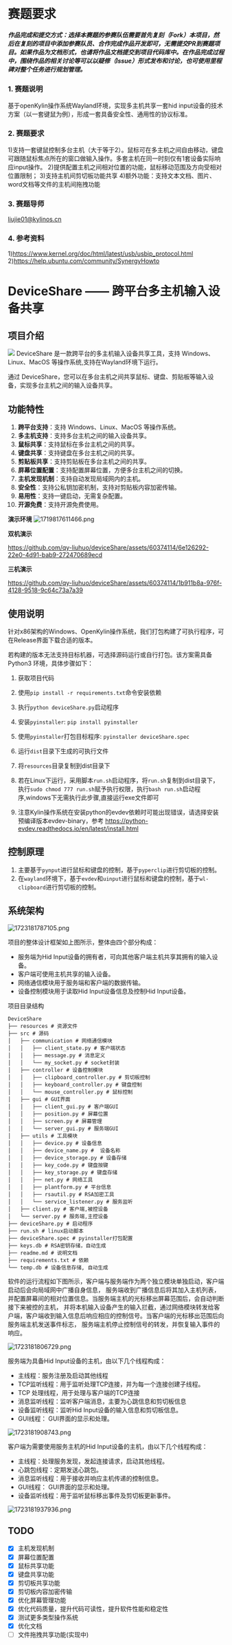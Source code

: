 # 赛题要求

##### 作品完成和提交方式：选择本赛题的参赛队伍需要首先复刻（Fork）本项目，然后在复刻的项目中添加参赛队员、合作完成作品开发即可，无需提交PR到赛题项目。如果作品为文档形式，也请将作品文档提交到项目代码库中。在作品完成过程中，围绕作品的相关讨论等可以以疑修（Issue）形式发布和讨论，也可使用里程碑对整个任务进行规划管理。

### 1. 赛题说明
基于openKylin操作系统Wayland环境，实现多主机共享一套hid input设备的技术方案（以一套键鼠为例），形成一套具备安全性、通用性的协议标准。

### 2. 赛题要求
1)支持一套键鼠控制多台主机（大于等于2）。鼠标可在多主机之间自由移动，键盘可跟随鼠标焦点所在的窗口做输入操作。多套主机在同一时刻仅有1套设备实际响应input操作。
2)提供配置主机之间相对位置的功能，鼠标移动范围及方向受相对位置限制；
3)支持主机间剪切板功能共享
4)额外功能：支持文本文档、图片、word文档等文件的主机间拖拽功能

### 3. 赛题导师
liujie01@kylinos.cn

### 4. 参考资料
1)https://www.kernel.org/doc/html/latest/usb/usbip_protocol.html
2)https://help.ubuntu.com/community/SynergyHowto



# DeviceShare —— 跨平台多主机输入设备共享

## 项目介绍
![](https://img.qylh.xyz/blog/1723181688963.png)
DeviceShare 是一款跨平台的多主机输入设备共享工具，支持 Windows、Linux、MacOS 等操作系统,支持在Wayland环境下运行。

通过 DeviceShare，您可以在多台主机之间共享鼠标、键盘、剪贴板等输入设备，实现多台主机之间的输入设备共享。


## 功能特性

1. **跨平台支持**：支持 Windows、Linux、MacOS 等操作系统。
2. **多主机支持**：支持多台主机之间的输入设备共享。
3. **鼠标共享**：支持鼠标在多台主机之间的共享。
4. **键盘共享**：支持键盘在多台主机之间的共享。
5. **剪贴板共享**：支持剪贴板在多台主机之间的共享。
6. **屏幕位置配置**：支持配置屏幕位置，方便多台主机之间的切换。
7. **主机发现机制**：支持自动发现局域网内的主机。
8. **安全性**：支持公私钥加密机制，支持对剪贴板内容加密传输。
9. **易用性**：支持一键启动，无需复杂配置。
10. **开源免费**：支持开源免费使用。

**演示环境**
![1719817611466.png](https://img.qylh.xyz/blog/1719817611466.png)

**双机演示**

https://github.com/qy-liuhuo/deviceShare/assets/60374114/6e126292-22e0-4d91-bab9-272470689ecd


**三机演示**

https://github.com/qy-liuhuo/deviceShare/assets/60374114/1b911b8a-976f-4128-9518-9c64c73a7a39



## 使用说明
针对x86架构的Windows、OpenKylin操作系统，我们打包构建了可执行程序，可在Release界面下载合适的版本。

若构建的版本无法支持目标机器，可选择源码运行或自行打包。该方案需具备Python3 环境，具体步骤如下：
1. 获取项目代码
2. 使用`pip install -r requirements.txt`命令安装依赖
3. 执行`python deviceShare.py`启动程序
4. 安装`pyinstaller`: `pip install pyinstaller`
5. 使用`pyinstaller`打包目标程序: `pyinstaller deviceShare.spec`
6. 运行`dist`目录下生成的可执行文件
7. 将`resources`目录复制到dist目录下
8. 若在Linux下运行，采用脚本`run.sh`启动程序，将`run.sh`复制到dist目录下，执行`sudo chmod 777 run.sh`赋予执行权限，执行`bash run.sh`启动程序,windows下无需执行此步骤,直接运行exe文件即可

6. 注意Kylin操作系统在安装python的evdev依赖时可能出现错误，请选择安装预编译版本evdev-binary，参考 https://python-evdev.readthedocs.io/en/latest/install.html

## 控制原理

1. 主要基于`pynput`进行鼠标和键盘的控制，基于`pyperclip`进行剪切板的控制。
2. 在`wayland`环境下，基于`evdev`和`uinput`进行鼠标和键盘的控制，基于`wl-clipboard`进行剪切板的控制。

## 系统架构

![1723181787105.png](https://img.qylh.xyz/blog/1723181787105.png)

项目的整体设计框架如上图所示，整体由四个部分构成：
- 服务端为Hid Input设备的拥有者，可向其他客户端主机共享其拥有的输入设备。
- 客户端可使用主机共享的输入设备。
- 网络通信模块用于服务端和客户端的数据传输。
- 设备控制模块用于读取Hid Input设备信息及控制Hid Input设备。

项目目录结构
```
DeviceShare
├── resources # 资源文件
├── src # 源码
│   ├── communication # 网络通信模块
│   │   ├── client_state.py # 客户端状态
│   │   ├── message.py # 消息定义
│   │   └── my_socket.py # socket封装
│   ├── controller # 设备控制模块
│   │   ├── clipboard_controller.py # 剪切板控制
│   │   ├── keyboard_controller.py # 键盘控制
│   │   └── mouse_controller.py # 鼠标控制
│   ├── gui # GUI界面
│   │   ├── client_gui.py # 客户端GUI
│   │   ├── position.py # 屏幕位置
│   │   ├── screen.py # 屏幕管理
│   │   └── server_gui.py # 服务端GUI
│   ├── utils # 工具模块
│   │   ├── device.py # 设备信息
│   │   ├── device_name.py #  设备名称
│   │   ├── device_storage.py # 设备存储
│   │   ├── key_code.py # 键盘按键
│   │   ├── key_storage.py # 键盘存储
│   │   ├── net.py # 网络工具
│   │   ├── plantform.py # 平台信息
│   │   ├── rsautil.py # RSA加密工具
│   │   └── service_listener.py # 服务监听
│   ├── client.py # 客户端,被控设备
│   └── server.py # 服务端,主控设备
├── deviceShare.py # 启动程序
├── run.sh # linux启动脚本
├── deviceShare.spec # pyinstaller打包配置
├── keys.db # RSA密钥存储，自动生成
├── readme.md # 说明文档
├── requirements.txt # 依赖
└── temp.db # 设备信息存储, 自动生成
```


软件的运行流程如下图所示，客户端与服务端作为两个独立模块单独启动，客户端启动后会向局域网中广播自身信息，
服务端收到广播信息后将其加入主机列表，并配置屏幕间的相对位置信息。当服务端主机的光标移出屏幕范围后，会自动判断接下来被控的主机，
并将本机输入设备产生的输入拦截，通过网络模块转发给客户端，客户端收到输入信息后响应相应的控制信号。当客户端的光标移出范围后向服务端主机发送事件标志，
服务端主机停止控制信号的转发，并恢复输入事件的响应。

![1723181806729.png](https://img.qylh.xyz/blog/1723181806729.png)

服务端为具备Hid Input设备的主机，由以下几个线程构成：
- 主线程：服务注册及启动其他线程
- TCP监听线程：用于监听处理TCP连接，并为每一个连接创建子线程。
- TCP 处理线程，用于处理与客户端的TCP连接
- 消息监听线程：监听客户端消息，主要为心跳信息和剪切板信息
- 设备监听线程：监听Hid Input设备的输入信息和剪切板信息。
- GUI线程： GUI界面的显示和处理。

![1723181908743.png](https://img.qylh.xyz/blog/1723181908743.png)

客户端为需要使用服务主机的Hid Input设备的主机，由以下几个线程构成：
- 主线程：处理服务发现，发起连接请求，启动其他线程。
- 心跳包线程：定期发送心跳包。
- 消息监听线程：用于接收并响应主机传递的控制信息。
- GUI线程： GUI界面的显示和处理。
- 设备监听线程：用于监听鼠标移出事件及剪切板更新事件。

![1723181937936.png](https://img.qylh.xyz/blog/1723181937936.png)

## TODO
- [x] 主机发现机制
- [x] 屏幕位置配置
- [x] 鼠标共享功能
- [x] 键盘共享功能
- [x] 剪切板共享功能
- [x] 剪切板内容加密传输
- [x] 优化屏幕管理功能
- [x] 优化代码质量，提升代码可读性，提升软件性能和稳定性
- [x] 测试更多类型操作系统
- [x] 优化文档
- [ ] 文件拖拽共享功能(实现中)
